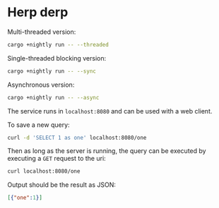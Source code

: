 # Herp derp

Multi-threaded version:

``` bash
cargo +nightly run -- --threaded
```

Single-threaded blocking version:

``` bash
cargo +nightly run -- --sync
```

Asynchronous version:

``` bash
cargo +nightly run -- --async
```

The service runs in `localhost:8080` and can be used with a web client.

To save a new query:

``` bash
curl -d 'SELECT 1 as one' localhost:8080/one
```

Then as long as the server is running, the query can be executed by executing a
`GET` request to the uri:

``` bash
curl localhost:8080/one
```

Output should be the result as JSON:

``` json
[{"one":1}]
```
